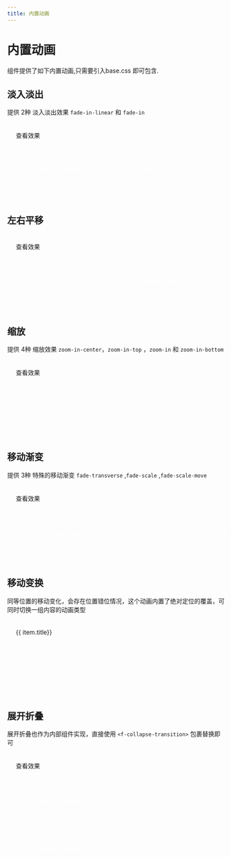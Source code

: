 ```yaml
---
title: 内置动画
---
```




# 内置动画

组件提供了如下内置动画,只需要引入base.css 即可包含.

<script lang="ts" setup>
import { ref } from 'vue'
const show1 = ref(true)
const show2 = ref(true)
const show3 = ref(true)
const show4 = ref(true)
const show5 = ref(true)

const tabs = ref([
  { key: 'tab1', title: 'tab1'},
  { key: 'tab2', title: 'tab2' },
  { key: 'tab3', title: 'tab3' },
  { key: 'tab4', title: 'tab4' },
])
const activeTab = ref('tab1')
</script>

## 淡入淡出

提供 2种 淡入淡出效果 `fade-in-linear` 和 `fade-in`

<div class="demo-transition">
  <f-button @click="show1= !show1">查看效果</f-button>
  <div style="display: flex; margin-top: 20px; height: 100px;">
    <transition name="fade-in-linear">
      <div v-show="show1" class="transition-box">fade-in-linear</div>
    </transition>
    <transition name="fade-in">
      <div v-show="show1" class="transition-box">fade-in</div>
    </transition>
  </div>
</div>

## 左右平移

<div class="demo-transition">
  <f-button @click="show2= !show2">查看效果</f-button>
  <div style="display: flex; justify-content:center;margin-top: 20px; height: 100px;">
    <transition name="move-left">
      <div v-show="show2" class="transition-box">move-left</div>
    </transition>
    <transition name="move-right">
      <div v-show="show2" class="transition-box">move-right</div>
    </transition>
  </div>
</div>

## 缩放

提供 4种 缩放效果 `zoom-in-center`，`zoom-in-top` ，`zoom-in` 和 `zoom-in-bottom`

<div class="demo-transition">
  <f-button @click="show3= !show3">查看效果</f-button>
  <div style="display: flex; margin-top: 20px; height: 100px;">
    <transition name="zoom-in-center">
      <div v-show="show3" class="transition-box">zoom-in-center</div>
    </transition>
    <transition name="zoom-in-top">
      <div v-show="show3" class="transition-box">zoom-in-top</div>
    </transition>
    <transition name="zoom-in">
      <div v-show="show3" class="transition-box">zoom-in</div>
    </transition>
    <transition name="zoom-in-bottom">
      <div v-show="show3" class="transition-box">zoom-in-bottom</div>
    </transition>
  </div>
</div>

## 移动渐变

提供 3种 特殊的移动渐变 `fade-transverse` ,`fade-scale` ,`fade-scale-move`

<div class="demo-transition">
  <f-button @click="show4= !show4">查看效果</f-button>
  <div style="display: flex; margin-top: 20px; height: 100px;">
    <transition name="fade-transverse">
      <div v-show="show4" class="transition-box">fade-transverse</div>
    </transition>
    <transition name="fade-scale">
      <div v-show="show4" class="transition-box">fade-scale</div>
    </transition>
    <transition name="fade-scale-move">
      <div v-show="show4" class="transition-box">fade-scale-move</div>
    </transition>
    <transition name="fade-down">
      <div v-show="show4" class="transition-box">fade-down</div>
    </transition>
  </div>
</div>

## 移动变换

同等位置的移动变化，会存在位置错位情况，这个动画内置了绝对定位的覆盖，可同时切换一组内容的动画类型

<div class="demo-transition">
  <f-button v-for="item in tabs" :key="item.key" @click="activeTab = item.key" :type="activeTab === item.key?'primary':null">{{ item.title}}</f-button>

  <div style="position:relative; overflow:hidden;margin:10px 0; width: 200px;height: 100px;">
    <f-move-transition>
      <div class="transition-box" v-if="activeTab==='tab1'">tab1</div>
      <div class="transition-box" v-else-if="activeTab==='tab2'">tab2</div>
      <div class="transition-box" v-else-if="activeTab==='tab3'">tab3</div>
      <div class="transition-box" v-else-if="activeTab==='tab4'">tab4</div>
    </f-move-transition>
  </div>
</div>

## 展开折叠

展开折叠也作为内部组件实现，直接使用 `<f-collapse-transition>` 包裹替换即可

<div class="demo-transition">
  <f-button @click="show5= !show5">查看效果</f-button>
  <div style="margin-top: 20px; height: 220px;">
    <f-collapse-transition>
      <div v-show="show5">
        <div class="transition-box">collapse-transition</div>
        <div class="transition-box">collapse-transition</div>
      </div>
    </f-collapse-transition>
  </div>
</div>

<style scoped>
.demo-transition {
  padding: 20px;
  border-radius: 4px;
  border: 1px solid var(--vp-c-divider);
  margin-bottom: 20px;
  overflow: hidden;
}
.transition-box {
  margin-bottom: 10px;
  width: 200px;
  height: 100px;
  border-radius: 4px;
  background-color: var(--fei-color-primary);
  text-align: center;
  color: #fff;
  padding: 40px 20px;
  margin-right: 20px;
  box-sizing: border-box;
  font-size: 16px;
}
</style>
